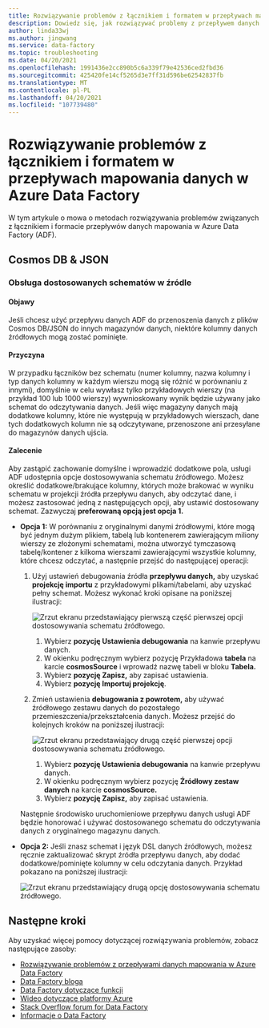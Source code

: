 ```yaml
---
title: Rozwiązywanie problemów z łącznikiem i formatem w przepływach mapowania danych
description: Dowiedz się, jak rozwiązywać problemy z przepływem danych związane z łącznikiem i formatem w Azure Data Factory.
author: linda33wj
ms.author: jingwang
ms.service: data-factory
ms.topic: troubleshooting
ms.date: 04/20/2021
ms.openlocfilehash: 1991436e2cc890b5c6a339f79e42536ced2fbd36
ms.sourcegitcommit: 425420fe14cf5265d3e7ff31d596be62542837fb
ms.translationtype: MT
ms.contentlocale: pl-PL
ms.lasthandoff: 04/20/2021
ms.locfileid: "107739480"
---
```

# <a name="troubleshoot-connector-and-format-issues-in-mapping-data-flows-in-azure-data-factory"></a>Rozwiązywanie problemów z łącznikiem i formatem w przepływach mapowania danych w Azure Data Factory


W tym artykule o mowa o metodach rozwiązywania problemów związanych z łącznikiem i formacie przepływów danych mapowania w Azure Data Factory (ADF).


## <a name="cosmos-db--json"></a>Cosmos DB & JSON

### <a name="support-customized-schemas-in-the-source"></a>Obsługa dostosowanych schematów w źródle

#### <a name="symptoms"></a>Objawy
Jeśli chcesz użyć przepływu danych ADF do przenoszenia danych z plików Cosmos DB/JSON do innych magazynów danych, niektóre kolumny danych źródłowych mogą zostać pominięte. 

#### <a name="cause"></a>Przyczyna 
W przypadku łączników bez schematu (numer kolumny, nazwa kolumny i typ danych kolumny w każdym wierszu mogą się różnić w porównaniu z innymi), domyślnie w celu wywłasz tylko przykładowych wierszy (na przykład 100 lub 1000 wierszy) wywnioskowany wynik będzie używany jako schemat do odczytywania danych. Jeśli więc magazyny danych mają dodatkowe kolumny, które nie występują w przykładowych wierszach, dane tych dodatkowych kolumn nie są odczytywane, przenoszone ani przesyłane do magazynów danych ujścia.

#### <a name="recommendation"></a>Zalecenie
Aby zastąpić zachowanie domyślne i wprowadzić dodatkowe pola, usługi ADF udostępnia opcje dostosowywania schematu źródłowego. Możesz określić dodatkowe/brakujące kolumny, których może brakować w wyniku schematu w projekcji źródła przepływu danych, aby odczytać dane, i możesz zastosować jedną z następujących opcji, aby ustawić dostosowany schemat. Zazwyczaj **preferowaną opcją jest opcja 1.**

- **Opcja 1:** W porównaniu z oryginalnymi danymi źródłowymi, które mogą być jednym dużym plikiem, tabelą lub kontenerem zawierającym miliony wierszy ze złożonymi schematami, można utworzyć tymczasową tabelę/kontener z kilkoma wierszami zawierającymi wszystkie kolumny, które chcesz odczytać, a następnie przejść do następującej operacji: 

    1. Użyj ustawień debugowania źródła **przepływu danych,** aby uzyskać **projekcję importu** z przykładowymi plikami/tabelami, aby uzyskać pełny schemat. Możesz wykonać kroki opisane na poniższej ilustracji:<br/>

        ![Zrzut ekranu przedstawiający pierwszą część pierwszej opcji dostosowywania schematu źródłowego.](./media/data-flow-troubleshoot-connector-format/customize-schema-option-1-1.png)<br/>
         1. Wybierz **pozycję Ustawienia debugowania** na kanwie przepływu danych.
         1. W okienku podręcznym wybierz pozycję Przykładowa **tabela** na karcie **cosmosSource** i wprowadź nazwę tabeli w bloku **Tabela.**
         1. Wybierz **pozycję Zapisz,** aby zapisać ustawienia.
         1. Wybierz **pozycję Importuj projekcję**.<br/>  
    
    1. Zmień ustawienia **debugowania z powrotem,** aby używać źródłowego zestawu danych do pozostałego przemieszczenia/przekształcenia danych. Możesz przejść do kolejnych kroków na poniższej ilustracji:<br/>

        ![Zrzut ekranu przedstawiający drugą część pierwszej opcji dostosowywania schematu źródłowego.](./media/data-flow-troubleshoot-connector-format/customize-schema-option-1-2.png) <br/>   
         1. Wybierz **pozycję Ustawienia debugowania** na kanwie przepływu danych.
         1. W okienku podręcznym wybierz pozycję **Źródłowy zestaw danych** na karcie **cosmosSource.**
         1. Wybierz **pozycję Zapisz,** aby zapisać ustawienia.<br/>
    
    Następnie środowisko uruchomieniowe przepływu danych usługi ADF będzie honorować i używać dostosowanego schematu do odczytywania danych z oryginalnego magazynu danych. <br/>

- **Opcja 2:** Jeśli znasz schemat i język DSL danych źródłowych, możesz ręcznie zaktualizować skrypt źródła przepływu danych, aby dodać dodatkowe/pominięte kolumny w celu odczytania danych. Przykład pokazano na poniższej ilustracji: 

    ![Zrzut ekranu przedstawiający drugą opcję dostosowywania schematu źródłowego.](./media/data-flow-troubleshoot-connector-format/customize-schema-option-2.png)

## <a name="next-steps"></a>Następne kroki
Aby uzyskać więcej pomocy dotyczącej rozwiązywania problemów, zobacz następujące zasoby:

*  [Rozwiązywanie problemów z przepływami danych mapowania w Azure Data Factory](data-flow-troubleshoot-guide.md)
*  [Data Factory bloga](https://azure.microsoft.com/blog/tag/azure-data-factory/)
*  [Data Factory dotyczące funkcji](https://feedback.azure.com/forums/270578-data-factory)
*  [Wideo dotyczące platformy Azure](https://azure.microsoft.com/resources/videos/index/?sort=newest&services=data-factory)
*  [Stack Overflow forum for Data Factory](https://stackoverflow.com/questions/tagged/azure-data-factory)
*  [Informacje o Data Factory](https://twitter.com/hashtag/DataFactory)